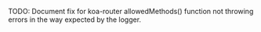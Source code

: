 TODO: Document fix for koa-router allowedMethods() function not throwing errors in the way expected by the logger.